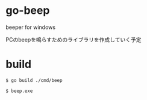 # go-beep
beeper for windows

PCのbeepを鳴らすためのライブラリを作成していく予定

# build

```
$ go build ./cmd/beep

$ beep.exe
```
